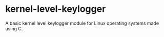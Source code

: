 # kernel-level-keylogger
A basic kernel level keylogger module for Linux operating systems made using C.
